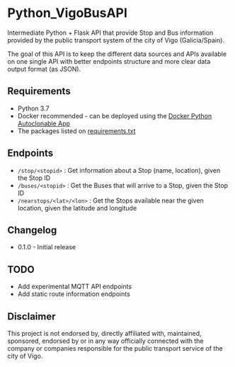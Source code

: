 # Python_VigoBusAPI

Intermediate Python + Flask API that provide Stop and Bus information provided by the public transport system of the city of Vigo (Galicia/Spain).

The goal of this API is to keep the different data sources and APIs available on one single API with better endpoints structure and more clear data output format (as JSON).

## Requirements

- Python 3.7
- Docker recommended - can be deployed using the [Docker Python Autoclonable App](https://github.com/David-Lor/Docker-Python-Autoclonable-App)
- The packages listed on [requirements.txt](requirements.txt)

## Endpoints

- `/stop/<stopid>` : Get information about a Stop (name, location), given the Stop ID
- `/buses/<stopid>` : Get the Buses that will arrive to a Stop, given the Stop ID
- `/nearstops/<lat>/<lon>` : Get the Stops available near the given location, given the latitude and longitude

## Changelog

- 0.1.0 - Initial release

## TODO

- Add experimental MQTT API endpoints
- Add static route information endpoints

## Disclaimer

This project is not endorsed by, directly affiliated with, maintained, sponsored, endorsed by or in any way officially connected with the company or companies responsible for the public transport service of the city of Vigo.
